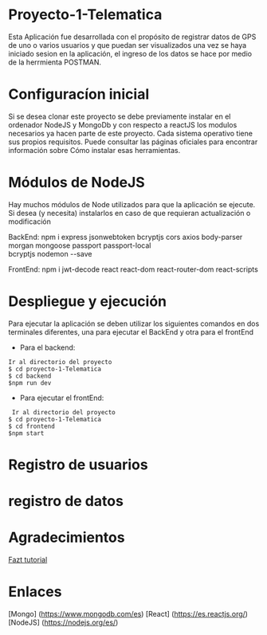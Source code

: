 # Proyecto-1-Telematica

Esta Aplicación fue desarrollada con el propósito de registrar datos de GPS de uno o varios usuarios y que puedan ser visualizados una vez se haya iniciado sesion en la aplicación,
el ingreso de los datos se hace por medio de la herrmienta POSTMAN.

Configuracíon inicial
======================
Si se desea clonar este proyecto se debe previamente instalar en el ordenador
NodeJS y MongoDb y con respecto a reactJS los modulos necesarios 
ya hacen parte de este proyecto. Cada sistema operativo tiene sus propios requisitos. 
Puede consultar las páginas oficiales para encontrar información sobre
Cómo instalar esas herramientas.


Módulos de NodeJS
=================
Hay muchos módulos de Node utilizados para que la aplicación se ejecute.
Si desea (y necesita) instalarlos en caso de que requieran actualización o modificación

BackEnd:
npm i express jsonwebtoken bcryptjs cors axios body-parser morgan mongoose passport passport-local \
 bcryptjs nodemon --save
 
FrontEnd:
npm i jwt-decode react react-dom react-router-dom react-scripts

Despliegue y ejecución
=================

Para ejecutar la aplicación se deben utilizar los siguientes comandos en dos terminales diferentes, una para ejecutar el BackEnd y otra para el frontEnd

+ Para el backend:
 
 ```
 Ir al directorio del proyecto
$ cd proyecto-1-Telematica
$ cd backend
$npm run dev
```
+ Para ejecutar el frontEnd:
```
 Ir al directorio del proyecto
$ cd proyecto-1-Telematica
$ cd frontend
$npm start
```
Registro de usuarios
================



registro de datos
===========



Agradecimientos
===============

[Fazt tutorial](https://www.youtube.com/watch?v=DqpL5UtJHus) 


Enlaces
============
[Mongo] (https://www.mongodb.com/es)
[React] (https://es.reactjs.org/)
[NodeJS] (https://nodejs.org/es/)
